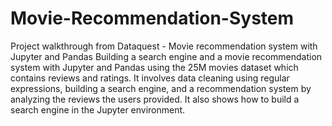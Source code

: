 # Movie-Recommendation-System
Project walkthrough from Dataquest - Movie recommendation system with Jupyter and Pandas
Building a search engine and a movie recommendation system with Jupyter and Pandas using the 25M movies dataset which contains reviews and ratings.
It involves data cleaning using regular expressions, building a search engine, and a recommendation system by analyzing the reviews the users provided.
It also shows how to build a search engine in the Jupyter environment.
